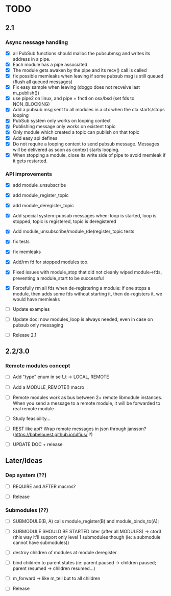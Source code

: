 # TODO

## 2.1

### Async nessage handling

- [x] all PubSub functions should malloc the pubsubmsg and writes its address in a pipe.
- [x] Each module has a pipe associated
- [x] The module gets awaken by the pipe and its recv() call is called
- [x] fix possible memleaks when leaving if some pubsub msg is still queued (flush all queued messages)
- [x] Fix easy sample when leaving (doggo does not recveive last m_publish())
- [x] use pipe2 on linux, and pipe + fnctl on osx/bsd (set fds to NON_BLOCKING)
- [x] Add a pubsub msg sent to all modules in a ctx when the ctx starts/stops looping
- [x] PubSub system only works on looping context
- [x] Publishing message only works on existent topic
- [x] Only module which created a topic can publish on that topic
- [x] Add easy api defines
- [x] Do not require a looping context to send pubsub message. Messages will be delivered as soon as context starts looping.
- [x] When stopping a module, close its write side of pipe to avoid memleak if it gets restarted.

### API improvements

- [x] add module_unsubscribe
- [x] add module_register_topic 
- [x] add module_deregister_topic

- [x] Add special system-pubsub messages when: loop is started, loop is stopped, topic is registered, topic is deregistered

- [x] Add module_unsubscribe/module_(de)register_topic tests
- [x] fix tests
- [x] fix memleaks

- [x] Add/rm fd for stopped modules too.

- [x] Fixed issues with module_stop that did not cleanly wiped module->fds, preventing a module_start to be successful

- [x] Forcefully rm all fds when de-registering a module: if one stops a module, then adds some fds without starting it, then de-registers it, we would have memleaks

- [ ] Update examples
- [ ] Update doc: now modules_loop is always needed, even in case on pubsub only messaging

- [ ] Release 2.1

## 2.2/3.0

### Remote modules concept

- [ ] Add "type" enum in self_t -> LOCAL, REMOTE
- [ ] Add a MODULE_REMOTE() macro
- [ ] Remote modules work as bus between 2+ remote libmodule instances. When you send a message to a remote module, it will be forwarded to real remote module
- [ ] Study feasibility...
- [ ] REST like api? Wrap remote messages in json through jansson? (https://babelouest.github.io/ulfius/ ?)

- [ ] UPDATE DOC + release

## Later/Ideas

### Dep system (??)

- [ ] REQUIRE and AFTER macros?

- [ ] Release

### Submodules (??)

- [ ] SUBMODULE(B, A) calls module_register(B) and module_binds_to(A);
- [ ] SUBMODULE SHOULD BE STARTED later (after all MODULES) -> ctor3 (this way it'll support only level 1 submodules though (ie: a submodule cannot have submodules))
- [ ] destroy children of modules at module deregister
- [ ] bind children to parent states (ie: parent paused -> children paused; parent resumed -> children resumed...)
- [ ] m_forward -> like m_tell but to all children

- [ ] Release
